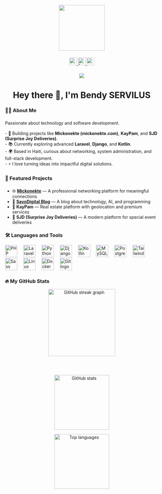 <div align="center">
  <img height="150" src="https://media.giphy.com/media/M9gbBd9nbDrOTu1Mqx/giphy.gif" />
</div>

###

<div align="center">
  <a href="mailto:bendyservilus@gmail.com" target="_blank">
    <img src="https://img.shields.io/static/v1?message=Email&logo=gmail&label=&color=D14836&logoColor=white&labelColor=&style=for-the-badge" height="25" alt="email logo" />
  </a>
  <a href="https://www.facebook.com/bendy.servilus" target="_blank">
    <img src="https://img.shields.io/static/v1?message=Facebook&logo=facebook&label=&color=1877F2&logoColor=white&labelColor=&style=for-the-badge" height="25" alt="facebook logo" />
  </a>
  <a href="https://mickonekte.com" target="_blank">
    <img src="https://img.shields.io/static/v1?message=Website&logo=google-chrome&label=&color=4285F4&logoColor=white&labelColor=&style=for-the-badge" height="25" alt="website logo" />
  </a>
</div>

###

<div align="center">
  <img src="https://visitor-badge.laobi.icu/badge?page_id=bendy2509.bendy2509" />
</div>

###

<h1 align="center">Hey there 👋, I'm Bendy SERVILUS</h1>

###

<h3 align="left">👨‍💻 About Me</h3>

###

<p align="left">
  Passionate about technology and software development.<br><br>
  - 🚀 Building projects like <b>Mickonekte (mickonekte.com)</b>, <b>KayPam</b>, and <b>SJD (Surprise Joy Deliveries)</b>.<br>
  - 📚 Currently exploring advanced <b>Laravel</b>, <b>Django</b>, and <b>Kotlin</b>.<br>
  - 🌍 Based in Haiti, curious about networking, system administration, and full-stack development.<br>
  - ⚡ I love turning ideas into impactful digital solutions.
</p>

###

<h3 align="left">🚀 Featured Projects</h3>

###

<ul>
  <li>🌐 <a href="https://mickonekte.com" target="_blank"><b>Mickonekte</b></a> — A professional networking platform for meaningful connections</li>
  <li>📰 <a href="https://bsdev2509.pythonanywhere.com/" target="_blank"><b>SavoDigital Blog</b></a> — A blog about technology, AI, and programming</li>
  <li>🏡 <b>KayPam</b> — Real estate platform with geolocation and premium services</li>
  <li>🎉 <b>SJD (Surprise Joy Deliveries)</b> — A modern platform for special event deliveries</li>
</ul>

###

<h3 align="left">🛠 Languages and Tools</h3>

<div align="left">
  <!-- Languages -->
  <img src="https://img.shields.io/badge/PHP-777BB4?style=for-the-badge&logo=php&logoColor=white" height="40" alt="PHP logo" />
  <img width="12" />
  <img src="https://img.shields.io/badge/Laravel-FF2D20?style=for-the-badge&logo=laravel&logoColor=white" height="40" alt="Laravel logo" />
  <img width="12" />
  <img src="https://img.shields.io/badge/Python-3776AB?style=for-the-badge&logo=python&logoColor=white" height="40" alt="Python logo" />
  <img width="12" />
  <img src="https://img.shields.io/badge/Django-092E20?style=for-the-badge&logo=django&logoColor=white" height="40" alt="Django logo" />
  <img width="12" />
  <img src="https://img.shields.io/badge/Kotlin-7F52FF?style=for-the-badge&logo=kotlin&logoColor=white" height="40" alt="Kotlin logo" />
  <img width="12" />

  <!-- Databases -->
  <img src="https://img.shields.io/badge/MySQL-005C84?style=for-the-badge&logo=mysql&logoColor=white" height="40" alt="MySQL logo" />
  <img width="12" />
  <img src="https://img.shields.io/badge/PostgreSQL-316192?style=for-the-badge&logo=postgresql&logoColor=white" height="40" alt="PostgreSQL logo" />
  <img width="12" />

  <!-- Frontend / Styling -->
  <img src="https://img.shields.io/badge/TailwindCSS-38B2AC?style=for-the-badge&logo=tailwind-css&logoColor=white" height="40" alt="TailwindCSS logo" />
  <img width="12" />
  <img src="https://img.shields.io/badge/Sass-CC6699?style=for-the-badge&logo=sass&logoColor=white" height="40" alt="Sass logo" />
  <img width="12" />

  <!-- DevOps / Tools -->
  <img src="https://img.shields.io/badge/Linux-FCC624?style=for-the-badge&logo=linux&logoColor=black" height="40" alt="Linux logo" />
  <img width="12" />
  <img src="https://img.shields.io/badge/Docker-2496ED?style=for-the-badge&logo=docker&logoColor=white" height="40" alt="Docker logo" />
  <img width="12" />
  <img src="https://img.shields.io/badge/Git-F05032?style=for-the-badge&logo=git&logoColor=white" height="40" alt="Git logo" />
</div>

<h3 align="left">🔥 My GitHub Stats</h3>

<div align="center">
  <!-- GitHub Streak Stats -->
  <img src="https://streak-stats.demolab.com?user=bendy2509&theme=radical&mode=daily&hide_border=false&border_radius=5" 
       alt="GitHub streak graph" 
       height="220" />

  <br/><br/>

  <!-- GitHub Overall Stats -->
  <img src="https://github-readme-stats.vercel.app/api?username=bendy2509&show_icons=true&theme=radical" 
       alt="GitHub stats" 
       height="180" />
  
  <!-- Top Languages -->
  <img src="https://github-readme-stats.vercel.app/api/top-langs/?username=bendy2509&layout=compact&theme=radical" 
       alt="Top languages" 
       height="180" />
</div>



